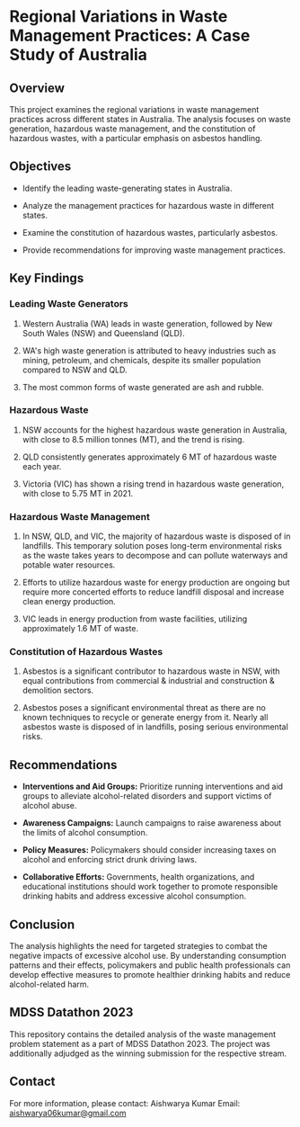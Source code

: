 # Regional Variations in Waste Management Practices: A Case Study of Australia

## Overview

This project examines the regional variations in waste management practices across different states in Australia. The analysis focuses on waste generation, hazardous waste management, and the constitution of hazardous wastes, with a particular emphasis on asbestos handling.

## Objectives

- Identify the leading waste-generating states in Australia.

- Analyze the management practices for hazardous waste in different states.

- Examine the constitution of hazardous wastes, particularly asbestos.

- Provide recommendations for improving waste management practices.

## Key Findings

### Leading Waste Generators

1. Western Australia (WA) leads in waste generation, followed by New South Wales (NSW) and Queensland (QLD).

2. WA's high waste generation is attributed to heavy industries such as mining, petroleum, and chemicals, despite its smaller population compared to NSW and QLD.

3. The most common forms of waste generated are ash and rubble.

### Hazardous Waste

1. NSW accounts for the highest hazardous waste generation in Australia, with close to 8.5 million tonnes (MT), and the trend is rising.

2. QLD consistently generates approximately 6 MT of hazardous waste each year.

3. Victoria (VIC) has shown a rising trend in hazardous waste generation, with close to 5.75 MT in 2021.

### Hazardous Waste Management

1. In NSW, QLD, and VIC, the majority of hazardous waste is disposed of in landfills. This temporary solution poses long-term environmental risks as the waste takes years to decompose and can pollute waterways and potable water resources.

2. Efforts to utilize hazardous waste for energy production are ongoing but require more concerted efforts to reduce landfill disposal and increase clean energy production.

3. VIC leads in energy production from waste facilities, utilizing approximately 1.6 MT of waste.

### Constitution of Hazardous Wastes

1. Asbestos is a significant contributor to hazardous waste in NSW, with equal contributions from commercial & industrial and construction & demolition sectors.

2. Asbestos poses a significant environmental threat as there are no known techniques to recycle or generate energy from it. Nearly all asbestos waste is disposed of in landfills, posing serious environmental risks.

## Recommendations

- __Interventions and Aid Groups:__ Prioritize running interventions and aid groups to alleviate alcohol-related disorders and support victims of alcohol abuse.

- __Awareness Campaigns:__ Launch campaigns to raise awareness about the limits of alcohol consumption.

- __Policy Measures:__ Policymakers should consider increasing taxes on alcohol and enforcing strict drunk driving laws.

- __Collaborative Efforts:__ Governments, health organizations, and educational institutions should work together to promote responsible drinking habits and address excessive alcohol consumption.

## Conclusion

The analysis highlights the need for targeted strategies to combat the negative impacts of excessive alcohol use. By understanding consumption patterns and their effects, policymakers and public health professionals can develop effective measures to promote healthier drinking habits and reduce alcohol-related harm.

## MDSS Datathon 2023

This repository contains the detailed analysis of the waste management problem statement as a part of MDSS Datathon 2023. The project was additionally adjudged as the winning submission for the respective stream.

## Contact

For more information, please contact:
Aishwarya Kumar
Email: aishwarya06kumar@gmail.com